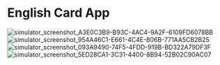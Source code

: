 # English Card App

![simulator_screenshot_A3E0C3B9-B93C-4AC4-9A2F-6109FD6078BB](https://user-images.githubusercontent.com/39431852/224685439-b167170b-ce60-4e67-8cc5-7a89326d4956.png)
![simulator_screenshot_954A46C1-E661-4C4E-806B-771AA5CB2B25](https://user-images.githubusercontent.com/39431852/224685334-3d047b57-0053-4e30-bf9d-fc31c5522105.png)
![simulator_screenshot_093A9490-74F5-4FDD-919B-BD322A79DF3F](https://user-images.githubusercontent.com/39431852/224685501-219bb458-cf6e-4acf-8e47-f036fcc8b54b.png)
![simulator_screenshot_5ED28CA1-3C31-4400-8B94-52B02C90AC07](https://user-images.githubusercontent.com/39431852/224685560-723e5d4e-c0c1-47ce-8fe7-f37071c25809.png)
